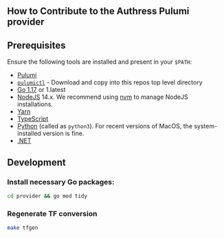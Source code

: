 ## How to Contribute to the Authress Pulumi provider

## Prerequisites

Ensure the following tools are installed and present in your `$PATH`:

- [Pulumi](https://www.pulumi.com/docs/install/)
- [`pulumictl`](https://github.com/pulumi/pulumictl/releases) - Download and copy into this repos top level directory
- [Go 1.17](https://golang.org/dl/) or 1.latest
- [NodeJS](https://nodejs.org/en/) 14.x.  We recommend using [nvm](https://github.com/nvm-sh/nvm) to manage NodeJS installations.
- [Yarn](https://yarnpkg.com/)
- [TypeScript](https://www.typescriptlang.org/)
- [Python](https://www.python.org/downloads/) (called as `python3`).  For recent versions of MacOS, the system-installed version is fine.
- [.NET](https://dotnet.microsoft.com/download)

## Development

### Install necessary Go packages:
```sh
cd provider && go mod tidy
```

### Regenerate TF conversion

```sh
make tfgen
```